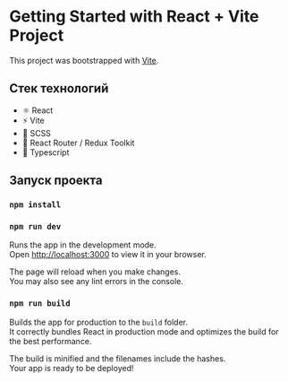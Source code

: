 # Getting Started with React + Vite Project

This project was bootstrapped with [Vite](https://vitejs.dev/).

## Стек технологий

- ⚛️ React
- ⚡ Vite
- 🎨 SCSS
- 🔄 React Router / Redux Toolkit
- 🔗 Typescript

## Запуск проекта

### `npm install`

### `npm run dev`

Runs the app in the development mode.\
Open [http://localhost:3000](http://localhost:3000) to view it in your browser.

The page will reload when you make changes.\
You may also see any lint errors in the console.

### `npm run build`

Builds the app for production to the `build` folder.\
It correctly bundles React in production mode and optimizes the build for the best performance.

The build is minified and the filenames include the hashes.\
Your app is ready to be deployed!
